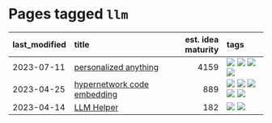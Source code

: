 # Pages tagged `llm`

|last_modified|title|est. idea maturity|tags
|:---|:---|---:|:---|
|2023-07-11|[personalized anything](../personalized_anything.md)|4159|[![](https://img.shields.io/badge/tag-gdpr_data_export-d548d8)](../tags/gdpr_data_export.md) [![](https://img.shields.io/badge/tag-llm-98b52b)](../tags/llm.md) [![](https://img.shields.io/badge/tag-personalization-7fe3bd)](../tags/personalization.md) [![](https://img.shields.io/badge/tag-productivity-1dc0d1)](../tags/productivity.md)|
|2023-04-25|[hypernetwork code embedding](../hypernetwork_embedding_for_code.md)|889|[![](https://img.shields.io/badge/tag-embeddings-6edb5)](../tags/embeddings.md) [![](https://img.shields.io/badge/tag-llm-98b52b)](../tags/llm.md) [![](https://img.shields.io/badge/tag-machinelearning-f1c85)](../tags/machinelearning.md) [![](https://img.shields.io/badge/tag-models-49fd1a)](../tags/models.md) [![](https://img.shields.io/badge/tag-nlp-2229ca)](../tags/nlp.md)|
|2023-04-14|[LLM Helper](../llm-helper.md)|182|[![](https://img.shields.io/badge/tag-llm-98b52b)](../tags/llm.md) [![](https://img.shields.io/badge/tag-tooling-4db4d2)](../tags/tooling.md)|